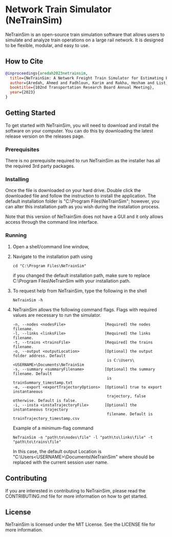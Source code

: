 # Network Train Simulator (NeTrainSim)

NeTrainSim is an open-source train simulation software that allows users to simulate and analyze train operations on a large rail network. It is designed to be flexible, modular, and easy to use.

## How to Cite

```bibtex
@inproceedings{aredah2023netrainsim,
  title={NeTrainSim: A Network Freight Train Simulator for Estimating Energy/Fuel Consumption},
  author={Aredah, Ahmed and Fadhloun, Karim and Rakha, Hesham and List, George},
  booktitle={102nd Transportation Research Board Annual Meeting},
  year={2023}
}
```


## Getting Started
To get started with NeTrainSim, you will need to download and install the software on your computer. You can do this by downloading the latest release version on the releases page.

### Prerequisites
There is no prerequisite required to run NeTrainSim as the installer has all the required 3rd party packages. 

### Installing
Once the file is downloaded on your hard drive. Double click the downloaded file and follow the instruction to install the application. The default installation folder is "C:\Program Files\NeTrainSim"; however, you can alter this installation path as you wish during the installation process. 

Note that this version of NeTrainSim does not have a GUI and it only allows access through the command line interface.

### Running

1. Open a shell/command line window,

2. Navigate to the installation path using 

   ```shell
   cd "C:\Program Files\NeTrainSim"
   ```

   if you changed the default installation path, make sure to replace C:\Program Files\NeTrainSim with your installation path.

3. To request help from NeTrainSim, type the following in the shell

   ```shell
   NeTrainSim -h
   ```

4. NeTrainSim allows the following command flags. Flags with required values are necessary to run the simulator.  

   ```shell
   -n, --nodes <nodesFile>                 [Required] the nodes filename.
   -l, --links <linksFile>                 [Required] the links filename.
   -t, --trains <trainsFile>               [Required] the trains filename.
   -o, --output <outputLocation>           [Optional] the output folder address. Default 
	                                   		is C:\Users\<USERNAME>\Documents\NeTrainSim
   -s, --summary <summaryFilename>         [Optional] the summary filename. Default
	                                   		is trainSummary_timestamp.txt
   -e, --export <exportTrajectoryOptions>  [Optional] true to export instantaneous 
	                                   		trajectory, false otherwise. Default is false.
   -i, --insta <instaTrajectoryFile>       [Optional] the instantaneous trajectory 
	                                   		filename. Default is trainTrajectory_timestamp.csv
   ```

   Example of a minimum-flag command

   ```shell
   NeTrainSim -n "path\to\nodes\file" -l "path\to\links\file" -t "path\to\trains\file"
   ```

   In this case, the default output Location is "C:\Users\<USERNAME>\Documents\NeTrainSim"  where <USERNAME> should be replaced with the current session user name.

## Contributing

If you are interested in contributing to NeTrainSim, please read the CONTRIBUTING.md file for more information on how to get started.

## License

NeTrainSim is licensed under the MIT License. See the LICENSE file for more information.

